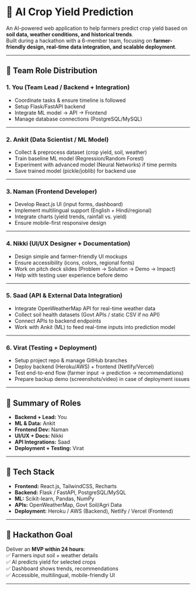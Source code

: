 # 🌾 AI Crop Yield Prediction

An AI-powered web application to help farmers predict crop yield based on **soil data, weather conditions, and historical trends**.  
Built during a hackathon with a 6-member team, focusing on **farmer-friendly design, real-time data integration, and scalable deployment**.

---

## 👥 Team Role Distribution

### 1. You (Team Lead / Backend + Integration)
- Coordinate tasks & ensure timeline is followed  
- Setup Flask/FastAPI backend  
- Integrate ML model → API → Frontend  
- Manage database connections (PostgreSQL/MySQL)  

---

### 2. Ankit (Data Scientist / ML Model)
- Collect & preprocess dataset (crop yield, soil, weather)  
- Train baseline ML model (Regression/Random Forest)  
- Experiment with advanced model (Neural Networks) if time permits  
- Save trained model (pickle/joblib) for backend use  

---

### 3. Naman (Frontend Developer)
- Develop React.js UI (input forms, dashboard)  
- Implement multilingual support (English + Hindi/regional)  
- Integrate charts (yield trends, rainfall vs. yield)  
- Ensure mobile-first responsive design  

---

### 4. Nikki (UI/UX Designer + Documentation)
- Design simple and farmer-friendly UI mockups  
- Ensure accessibility (icons, colors, regional fonts)  
- Work on pitch deck slides (Problem → Solution → Demo → Impact)  
- Help with testing user experience before demo  

---

### 5. Saad (API & External Data Integration)
- Integrate OpenWeatherMap API for real-time weather data  
- Collect soil health datasets (Govt APIs / static CSV if no API)  
- Connect APIs to backend endpoints  
- Work with Ankit (ML) to feed real-time inputs into prediction model  

---

### 6. Virat (Testing + Deployment)
- Setup project repo & manage GitHub branches  
- Deploy backend (Heroku/AWS) + frontend (Netlify/Vercel)  
- Test end-to-end flow (farmer input → prediction → recommendations)  
- Prepare backup demo (screenshots/video) in case of deployment issues  

---

## 📌 Summary of Roles
- **Backend + Lead:** You  
- **ML & Data:** Ankit  
- **Frontend Dev:** Naman  
- **UI/UX + Docs:** Nikki  
- **API Integrations:** Saad  
- **Deployment + Testing:** Virat  

---

## 🚀 Tech Stack
- **Frontend:** React.js, TailwindCSS, Recharts  
- **Backend:** Flask / FastAPI, PostgreSQL/MySQL  
- **ML:** Scikit-learn, Pandas, NumPy  
- **APIs:** OpenWeatherMap, Govt Soil/Agri Data  
- **Deployment:** Heroku / AWS (Backend), Netlify / Vercel (Frontend)  

---

## 🎯 Hackathon Goal
Deliver an **MVP within 24 hours**:  
✅ Farmers input soil + weather details  
✅ AI predicts yield for selected crops  
✅ Dashboard shows trends, recommendations  
✅ Accessible, multilingual, mobile-friendly UI  

---

